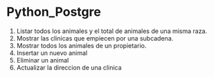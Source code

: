 # Python_Postgre

1. Listar todos los animales y el total de animales de una misma raza.
2. Mostrar las clinicas que empiecen por una subcadena.
3. Mostrar todos los animales de un propietario.
4. Insertar un nuevo animal
5. Eliminar un animal
6. Actualizar la direccion de una clinica
